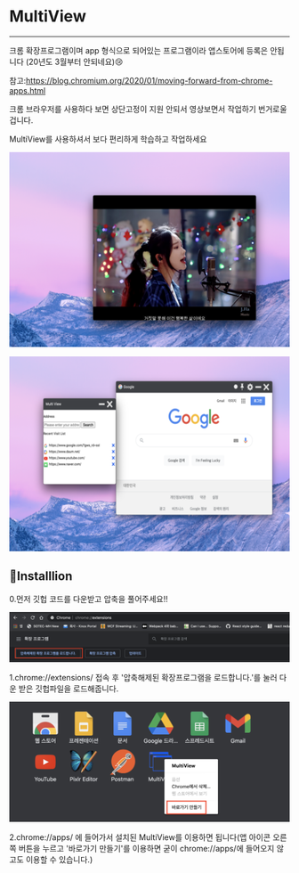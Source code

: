 # MultiView
-----



크롬 확장프로그램이며 app 형식으로 되어있는 프로그램이라 앱스토어에 등록은 안됩니다
(20년도 3월부터 안되네요)😢

참고:https://blog.chromium.org/2020/01/moving-forward-from-chrome-apps.html

크롬 브라우저를 사용하다 보면 상단고정이 지원 안되서 영상보면서 작업하기 번거로울겁니다.

MultiView를 사용하셔서 보다 편리하게 학습하고 작업하세요

  
<p align="center">
   <img src="/image/intro/intro1.png" width="550" height="350" >
  </p>
  <p align="center">
   <img src="/image/intro/intro2.png" width="550" height="350" >
  </p>
 




📖Installlion
---
0.먼저 깃헙 코드를 다운받고 압축을 풀어주세요!!


![step1](./image/intro/step1.png)


1.chrome://extensions/ 접속 후 '압축해제된 확장프로그램을 로드합니다.'를 눌러 다운 받은 깃헙파일을 로드해줍니다.


![step2](./image/intro/step2.png)


2.chrome://apps/ 에 들어가서 설치된 MultiView를 이용하면 됩니다(앱 아이콘 오른쪽 버튼을 누르고 '바로가기 만들기'를 이용하면 굳이 chrome://apps/에 들어오지 않고도 이용할 수 있습니다.)


